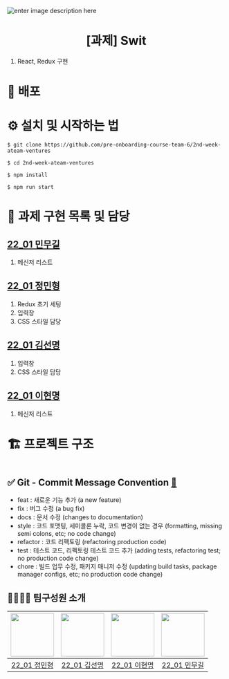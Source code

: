 ![enter image description here](https://user-images.githubusercontent.com/24728385/148955263-b3a0e063-6950-46f2-82e9-1fcabc24e19e.jpeg)

<h1 align="middle">[과제] Swit</h1>

1. React, Redux 구현

# 🔗 배포



# ⚙️ 설치 및 시작하는 법

```
$ git clone https://github.com/pre-onboarding-course-team-6/2nd-week-ateam-ventures

$ cd 2nd-week-ateam-ventures

$ npm install

$ npm run start
```

# 🏹 과제 구현 목록 및 담당

## [22_01 민무길](https://github.com/gilmujjang)

1. 메신저 리스트

## [22_01 정민형](https://github.com/minbr0ther)

1. Redux 초기 세팅
2. 입력창
3. CSS 스타일 담당

## [22_01 김선명](https://github.com/BGM-109)

1. 입력창
2. CSS 스타일 담당

## [22_01 이현명](https://github.com/wiseeee)

1. 메신저 리스트

# 🏗 프로젝트 구조

```

```

## ✅ Git - Commit Message Convention [🔗](https://webruden.tistory.com/486)

- feat : 새로운 기능 추가 (a new feature)
- fix : 버그 수정 (a bug fix)
- docs : 문서 수정 (changes to documentation)
- style : 코드 포맷팅, 세미콜론 누락, 코드 변경이 없는 경우 (formatting, missing semi colons, etc; no code change)
- refactor : 코드 리펙토링 (refactoring production code)
- test : 테스트 코드, 리펙토링 테스트 코드 추가 (adding tests, refactoring test; no production code change)
- chore : 빌드 업무 수정, 패키지 매니저 수정 (updating build tasks, package manager configs, etc; no production code change)

## 👨‍👨‍👦‍👦 팀구성원 소개

| [<img src="https://github.com/minbr0ther.png" width="100px">](https://github.com/minbr0ther) | [<img src="https://github.com/BGM-109.png" width="100px">](https://github.com/BGM-109) | [<img src="https://github.com/wiseeee.png" width="100px">](https://github.com/wiseeee) | [<img src="https://github.com/gilmujjang.png" width="100px">](https://github.com/gilmujjang) |
| :------------------------------------------------------------------------------------------: | :------------------------------------------------------------------------------------: | :------------------------------------------------------------------------------------: | :------------------------------------------------------------------------------------------: |
|                        [22_01 정민형](https://github.com/minbr0ther)                         |                       [22_01 김선명](https://github.com/BGM-109)                       |                       [22_01 이현명](https://github.com/wiseeee)                       |                        [22_01 민무길](https://github.com/gilmujjang)                         |
